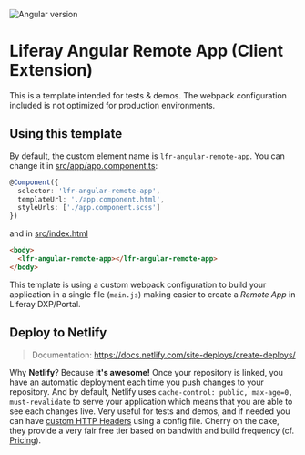 ![Angular version](https://img.shields.io/github/package-json/dependency-version/lgdd/lfr-angular-remote-app/angular)

# Liferay Angular Remote App (Client Extension)

This is a template intended for tests & demos. The webpack configuration included is not optimized for production environments.

## Using this template

By default, the custom element name is `lfr-angular-remote-app`. You can change it in [src/app/app.component.ts](src/app/app.component.ts#L4):

```ts
@Component({
  selector: 'lfr-angular-remote-app',
  templateUrl: './app.component.html',
  styleUrls: ['./app.component.scss']
})
```

and in [src/index.html](src/index.html#L11)

```html
<body>
  <lfr-angular-remote-app></lfr-angular-remote-app>
</body>
```

This template is using a custom webpack configuration to build your application in a single file (`main.js`) making easier to create a _Remote App_ in Liferay DXP/Portal.

## Deploy to Netlify

> Documentation: https://docs.netlify.com/site-deploys/create-deploys/

Why **Netlify**? Because **it's awesome!** Once your repository is linked, you have an automatic deployment each time you push changes to your repository. And by default, Netlify uses `cache-control: public, max-age=0, must-revalidate` to serve your application which means that you are able to see each changes live. Very useful for tests and demos, and if needed you can have [custom HTTP Headers](https://docs.netlify.com/routing/headers/) using a config file. Cherry on the cake, they provide a very fair free tier based on bandwith and build frequency (cf. [Pricing](https://www.netlify.com/pricing/)).
